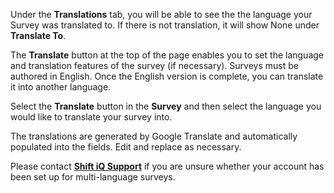 Under the **Translations** tab, you will be able to see the the language your Survey was translated to. If there is not translation, it will show None under **Translate To**.

The **Translate** button at the top of the page enables you to set the language and translation features of the survey (if necessary). Surveys must be authored in English.  Once the English version is complete, you can translate it into another language.  

Select the **Translate** button in the **Survey** and then select the language you would like to translate your survey into.

The translations are generated by Google Translate and automatically populated into the fields.  Edit and replace as necessary.

Please contact [**Shift iQ Support**](mailto:support@insite.com) if you are unsure whether your account has been set up for multi-language surveys.